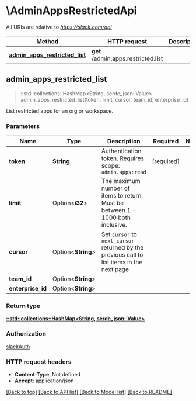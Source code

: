 # \AdminAppsRestrictedApi

All URIs are relative to *https://slack.com/api*

Method | HTTP request | Description
------------- | ------------- | -------------
[**admin_apps_restricted_list**](AdminAppsRestrictedApi.md#admin_apps_restricted_list) | **get** /admin.apps.restricted.list | 



## admin_apps_restricted_list

> ::std::collections::HashMap<String, serde_json::Value> admin_apps_restricted_list(token, limit, cursor, team_id, enterprise_id)


List restricted apps for an org or workspace.

### Parameters


Name | Type | Description  | Required | Notes
------------- | ------------- | ------------- | ------------- | -------------
**token** | **String** | Authentication token. Requires scope: `admin.apps:read` | [required] |
**limit** | Option<**i32**> | The maximum number of items to return. Must be between 1 - 1000 both inclusive. |  |
**cursor** | Option<**String**> | Set `cursor` to `next_cursor` returned by the previous call to list items in the next page |  |
**team_id** | Option<**String**> |  |  |
**enterprise_id** | Option<**String**> |  |  |

### Return type

[**::std::collections::HashMap<String, serde_json::Value>**](serde_json::Value.md)

### Authorization

[slackAuth](../README.md#slackAuth)

### HTTP request headers

- **Content-Type**: Not defined
- **Accept**: application/json

[[Back to top]](#) [[Back to API list]](../README.md#documentation-for-api-endpoints) [[Back to Model list]](../README.md#documentation-for-models) [[Back to README]](../README.md)

